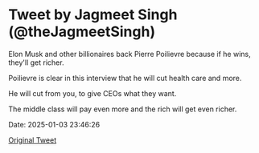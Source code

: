 # Tweet by Jagmeet Singh (@theJagmeetSingh)

Elon Musk and other billionaires back Pierre Poilievre because if he wins, they'll get richer.

Poilievre is clear in this interview that he will cut health care and more.

He will cut from you, to give CEOs what they want.

The middle class will pay even more and the rich will get even richer.

Date: 2025-01-03 23:46:26

[Original Tweet](https://x.com/theJagmeetSingh/status/1875327892717978052)
